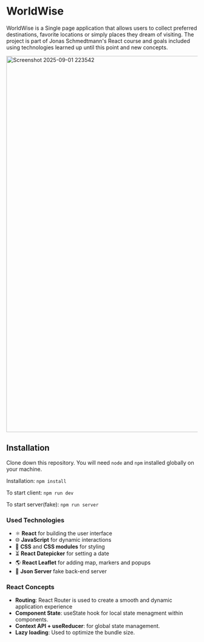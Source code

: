 # WorldWise
WorldWise is a Single page application that allows users to collect preferred destinations, favorite locations or simply places they dream of visiting. The project is part of Jonas Schmedtmann's React course and goals included using technologies learned up until this point and new concepts.

<img width="1879" height="991" alt="Screenshot 2025-09-01 223542" src="https://github.com/user-attachments/assets/bbfd5e56-63a8-401e-8946-d7ef4e8c447b" />


## Installation 

Clone down this repository. You will need `node` and `npm` installed globally on your machine.  

Installation:
`npm install`

To start client:
`npm run dev`

To start server(fake):
`npm run server`

### Used Technologies

- ⚛ **React** for building the user interface
- 🌐 **JavaScript** for dynamic interactions
- 🎨 **CSS** and **CSS modules** for styling
- ⏳ **React Datepicker** for setting a date
- 🌎 **React Leaflet** for adding map, markers and popups 
- 🔗 **Json Server** fake back-end server
 
###  React Concepts

- **Routing**: React Router is used to create a smooth and dynamic application experience
- **Component State**: useState hook for local state menagment within components.
- **Context API + useReducer**: for global state management.
- **Lazy loading**: Used to optimize the bundle size.






